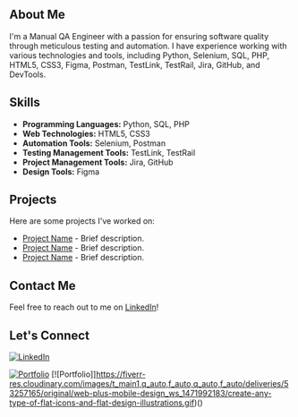 ## About Me
I'm a Manual QA Engineer with a passion for ensuring software quality through meticulous testing and automation. I have experience working with various technologies and tools, including Python, Selenium, SQL, PHP, HTML5, CSS3, Figma, Postman, TestLink, TestRail, Jira, GitHub, and DevTools.

## Skills
- **Programming Languages:** Python, SQL, PHP
- **Web Technologies:** HTML5, CSS3
- **Automation Tools:** Selenium, Postman
- **Testing Management Tools:** TestLink, TestRail
- **Project Management Tools:** Jira, GitHub
- **Design Tools:** Figma

## Projects
Here are some projects I've worked on:
- [Project Name](link-to-project) - Brief description.
- [Project Name](link-to-project) - Brief description.
- [Project Name](link-to-project) - Brief description.

## Contact Me
Feel free to reach out to me on [LinkedIn](link-to-linkedin-profile)!

## Let's Connect
[![LinkedIn](https://cliply.co/wp-content/uploads/2021/02/372102050_LINKEDIN_ICON_TRANSPARENT_1080.gif)](https://www.linkedin.com/in/maxym-podolyak-a8a531187/)

[![Portfolio](https://media0.giphy.com/media/fwmjvrjSLGO7CaBupN/giphy.gif?cid=790b7611k35pijaw5w7tfnk9vatc248d8rwrwoanqv1ez6yc&ep=v1_gifs_search&rid=giphy.gif&ct=g)](https://drive.google.com/file/d/1cKi-IG6LGMshCoXMTv8vo-6ddPL7pfmJ/view?usp=sharing)
[![Portfolio]]https://fiverr-res.cloudinary.com/images/t_main1,q_auto,f_auto,q_auto,f_auto/deliveries/53257165/original/web-plus-mobile-design_ws_1471992183/create-any-type-of-flat-icons-and-flat-design-illustrations.gif)()
